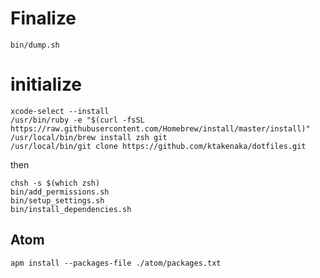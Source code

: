 # Finalize
```
bin/dump.sh
```

# initialize
```
xcode-select --install
/usr/bin/ruby -e "$(curl -fsSL https://raw.githubusercontent.com/Homebrew/install/master/install)"
/usr/local/bin/brew install zsh git
/usr/local/bin/git clone https://github.com/ktakenaka/dotfiles.git
```

then
```
chsh -s $(which zsh)
bin/add_permissions.sh
bin/setup_settings.sh
bin/install_dependencies.sh
```

## Atom
```
apm install --packages-file ./atom/packages.txt
```

